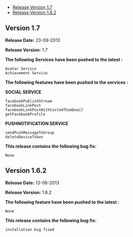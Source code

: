 * [Release Version 1.7](https://github.com/shephertz/App42_ANDROID_SDK/blob/master/Change_Log.md#version-17)
* [Release Version 1.6.2](https://github.com/shephertz/App42_ANDROID_SDK/blob/master/Change_Log.md#version-162)

## Version 1.7

**Release Date:** 23-09-2013

**Release Version:** 1.7

**The following Services have been pushed to the latest :**

```
Avatar Service
Achievement Service
```

**The following features have been pushed to the services :**

**SOCIAL SERVICE**

```
facebookPublishStream
facebookLinkPost
facebookLinkPostWithCustomThumbnail
getFacebookProfile
```

**PUSHNOTIFICATION SERVICE**

```
sendPushMessageToGroup
deleteDeviceToken
```


**This release contains the following bug fix:**

```
None
```

## Version 1.6.2

**Release Date:** 13-08-2013

**Release Version:** 1.6.2

**The following feature have been pushed to the latest :**

```
None
```

**This release contains the following bug fix:**

```
installation bug fixed
```
